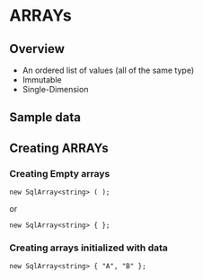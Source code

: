 # ARRAYs

## Overview

* An ordered list of values (all of the same type)
* Immutable
* Single-Dimension

## Sample data




## Creating ARRAYs

### Creating Empty arrays

```
new SqlArray<string> ( );
```
or

```
new SqlArray<string> { };
```

### Creating arrays initialized with data

```
new SqlArray<string> { "A", "B" };
```


